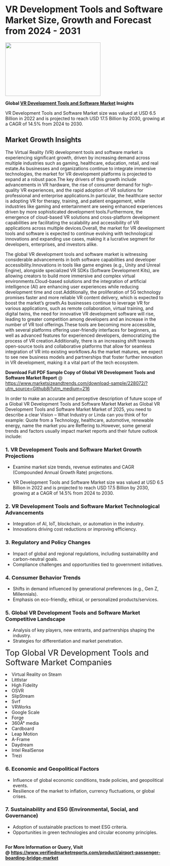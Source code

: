 <H1>VR Development Tools and Software Market Size, Growth and Forecast from 2024 - 2031</H1><img class="aligncenter size-medium wp-image-584254" src="https://thirdeyenews.in/wp-content/uploads/2024/09/Global-Market-Research-300x168.jpeg" alt="" width="300" height="168" /><p><strong>Global&nbsp;<a href="https://www.marketsizeandtrends.com/download-sample/228072/?utm_source=Github8j?utm_medium=216">VR Development Tools and Software Market</a> Insights</strong></p><p>VR Development Tools and Software Market size was valued at USD 6.5 Billion in 2022 and is projected to reach USD 17.5 Billion by 2030, growing at a CAGR of 14.5% from 2024 to 2030.</p><p><h2>Market Growth Insights</h2> <p>The Virtual Reality (VR) development tools and software market is experiencing significant growth, driven by increasing demand across multiple industries such as gaming, healthcare, education, retail, and real estate.As businesses and organizations continue to integrate immersive technologies, the market for VR development platforms is projected to expand at a robust pace.The key drivers of this growth include advancements in VR hardware, the rise of consumer demand for high-quality VR experiences, and the rapid adoption of VR solutions for professional and enterprise applications.In particular, the healthcare sector is adopting VR for therapy, training, and patient engagement, while industries like gaming and entertainment are seeing enhanced experiences driven by more sophisticated development tools.Furthermore, the emergence of cloud-based VR solutions and cross-platform development capabilities are facilitating the scalability and accessibility of VR applications across multiple devices.Overall, the market for VR development tools and software is expected to continue evolving with technological innovations and expanding use cases, making it a lucrative segment for developers, enterprises, and investors alike.</p> <p>The global VR development tools and software market is witnessing considerable advancements in both software capabilities and developer accessibility.Innovations in tools like game engines (e.g., Unity and Unreal Engine), alongside specialized VR SDKs (Software Development Kits), are allowing creators to build more immersive and complex virtual environments.Cloud-based solutions and the integration of artificial intelligence (AI) are enhancing user experiences while reducing development time and cost.Additionally, the proliferation of 5G technology promises faster and more reliable VR content delivery, which is expected to boost the market’s growth.As businesses continue to leverage VR for various applications, such as remote collaboration, virtual training, and digital twins, the need for innovative VR development software will rise, leading to greater competition among developers and an increase in the number of VR tool offerings.These tools are becoming more accessible, with several platforms offering user-friendly interfaces for beginners, as well as advanced features for experienced developers, democratizing the process of VR creation.Additionally, there is an increasing shift towards open-source tools and collaborative platforms that allow for seamless integration of VR into existing workflows.As the market matures, we expect to see new business models and partnerships that foster further innovation in VR development, making it a vital part of the tech ecosystem.<p><span class=""><strong>Download Full PDF Sample Copy of Global VR Development Tools and Software Market Report</strong> @ <a href="https://www.marketsizeandtrends.com/download-sample/228072/?utm_source=Github8j?utm_medium=216" target="_blank">https://www.marketsizeandtrends.com/download-sample/228072/?utm_source=Github8j?utm_medium=216</a></span></p><p>In order to make an accurate and perceptive description of future scope of a Global&nbsp;VR Development Tools and Software Market Market as Global&nbsp;VR Development Tools and Software Market Market of 2025, you need to describe a clear Vision &ndash; What Industry or Linda can you think of for example: Quote from a Technology, healthcare, automotive, renewable energy, name the market you are Reffering to.However, some general trends and factors usually impact market reports and their future outlook include:</p><h3>1.&nbsp;<strong>VR Development Tools and Software Market Growth Projections</strong></h3><ul><li>Examine market size trends, revenue estimates and CAGR (Compounded Annual Growth Rate) projections.</li><li><p>VR Development Tools and Software Market size was valued at USD 6.5 Billion in 2022 and is projected to reach USD 17.5 Billion by 2030, growing at a CAGR of 14.5% from 2024 to 2030.</p></li></ul><h3>2.&nbsp;<strong>VR Development Tools and Software Market Technological Advancements</strong></h3><ul><li>Integration of AI, IoT, blockchain, or automation in the industry.</li><li>Innovations driving cost reductions or improving efficiency.</li></ul><h3>3.&nbsp;<strong>Regulatory and Policy Changes</strong></h3><ul><li>Impact of global and regional regulations, including sustainability and carbon-neutral goals.</li><li>Compliance challenges and opportunities tied to government initiatives.</li></ul><h3>4.&nbsp;<strong>Consumer Behavior Trends</strong></h3><ul><li>Shifts in demand influenced by generational preferences (e.g., Gen Z, Millennials).</li><li>Emphasis on eco-friendly, ethical, or personalized products/services.</li></ul><h3>5.&nbsp;<strong>Global VR Development Tools and Software Market Competitive Landscape</strong></h3><ul><li>Analysis of key players, new entrants, and partnerships shaping the industry.</li><li>Strategies for differentiation and market penetration.</li></ul><p data-pm-slice="1 1 []"><span style="color: inherit; font-family: inherit; font-size: 25px;">Top Global VR Development Tools and Software Market Companies</span></p><div class="" data-test-id=""><p><li>Virtual Reality on Steam</li><li> Littlstar</li><li> High Fidelity</li><li> OSVR</li><li> SlipStream</li><li> Svrf</li><li> VRWorks</li><li> Google Scale</li><li> Forge</li><li> 360Â° media</li><li> Cardboard</li><li> Leap Motion</li><li> A-Frame</li><li> Daydream</li><li> Intel RealSense</li><li> Trezi</li></p></div><h3>6.&nbsp;<strong>Economic and Geopolitical Factors</strong></h3><ul><li>Influence of global economic conditions, trade policies, and geopolitical events.</li><li>Resilience of the market to inflation, currency fluctuations, or global crises.</li></ul><h3>7.&nbsp;<strong>Sustainability and ESG (Environmental, Social, and Governance)</strong></h3><ul><li>Adoption of sustainable practices to meet ESG criteria.</li><li>Opportunities in green technologies and circular economy principles.</li></ul><h2><strong style="font-size: 14px;">For More Information or Query, Visit @&nbsp;</strong><a style="background-color: #ffffff; font-size: 14px;" href="https://www.marketsizeandtrends.com/report/vr-development-tools-and-software-market/" target="_blank">https://www.verifiedmarketreports.com/product/airport-passenger-boarding-bridge-market</a></h2>